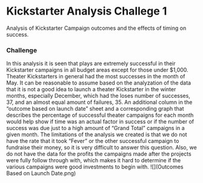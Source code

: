 # Kickstarter Analysis Challege 1
Analysis of Kickstarter Campaign outcomes and the effects of timing on success.
### Challenge

In this analysis it is seen that plays are extremely successful in their Kickstarter campaigns in all budget areas except for those under $1,000. Theater Kickstarters in general had the most successes in the month of May. It can be reasonable to assume based on the analyzation of the data that it is not a good idea to launch a theater Kickstarter in the winter months, especially December, which had the loses number of successes, 37, and an almost equal amount of failures, 35.
An additional column in the “outcome based on launch date” sheet and a corresponding graph that describes the percentage of successful theater campaigns for each month would help show if time was an actual factor in success or if the number of success was due just to a high amount of “Grand Total” campaigns in a given month.
The limitations of the analysis we created is that we do not have the rate that it took “Fever” or the other successful campaign to fundraise their money, so it is very difficult to answer this question. Also, we do not have the data for the profits the campaigns made after the projects were fully follow through with, which makes it hard to determine if the various campaigns were good investments to begin with.
![](Outcomes Based on Launch Date.png)
